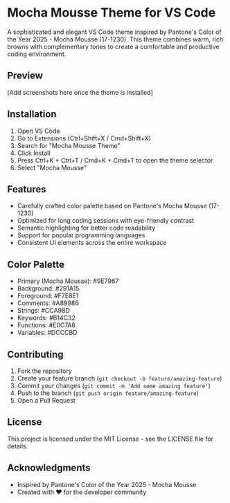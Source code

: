 # Mocha Mousse Theme for VS Code

A sophisticated and elegant VS Code theme inspired by Pantone's Color of the Year 2025 - Mocha Mousse (17-1230). This theme combines warm, rich browns with complementary tones to create a comfortable and productive coding environment.

## Preview

[Add screenshots here once the theme is installed]

## Installation

1. Open VS Code
2. Go to Extensions (Ctrl+Shift+X / Cmd+Shift+X)
3. Search for "Mocha Mousse Theme"
4. Click Install
5. Press Ctrl+K + Ctrl+T / Cmd+K + Cmd+T to open the theme selector
6. Select "Mocha Mousse"

## Features

- Carefully crafted color palette based on Pantone's Mocha Mousse (17-1230)
- Optimized for long coding sessions with eye-friendly contrast
- Semantic highlighting for better code readability
- Support for popular programming languages
- Consistent UI elements across the entire workspace

## Color Palette

- Primary (Mocha Mousse): #9E7967
- Background: #291A15
- Foreground: #F7E8E1
- Comments: #A89986
- Strings: #CCA98D
- Keywords: #B14C32
- Functions: #E0C7A8
- Variables: #DCCCBD

## Contributing

1. Fork the repository
2. Create your feature branch (`git checkout -b feature/amazing-feature`)
3. Commit your changes (`git commit -m 'Add some amazing feature'`)
4. Push to the branch (`git push origin feature/amazing-feature`)
5. Open a Pull Request

## License

This project is licensed under the MIT License - see the LICENSE file for details.

## Acknowledgments

- Inspired by Pantone's Color of the Year 2025 - Mocha Mousse
- Created with ❤️ for the developer community
